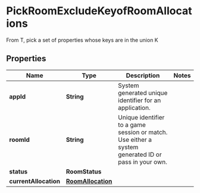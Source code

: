 

# PickRoomExcludeKeyofRoomAllocations

From T, pick a set of properties whose keys are in the union K

## Properties

| Name | Type | Description | Notes |
|------------ | ------------- | ------------- | -------------|
|**appId** | **String** | System generated unique identifier for an application. |  |
|**roomId** | **String** | Unique identifier to a game session or match. Use either a system generated ID or pass in your own. |  |
|**status** | **RoomStatus** |  |  |
|**currentAllocation** | [**RoomAllocation**](RoomAllocation.md) |  |  |



